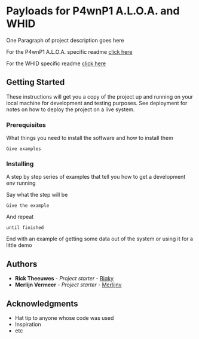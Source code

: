 # Payloads for P4wnP1 A.L.O.A. and WHID

One Paragraph of project description goes here

For the P4wnP1 A.L.O.A. specific readme [click here](p4wnp1/README.md)

For the WHID specific readme [click here](WHID/README.md)

## Getting Started

These instructions will get you a copy of the project up and running on your local machine for development and testing purposes. See deployment for notes on how to deploy the project on a live system.

### Prerequisites

What things you need to install the software and how to install them

```
Give examples
```

### Installing

A step by step series of examples that tell you how to get a development env running

Say what the step will be

```
Give the example
```

And repeat

```
until finished
```

End with an example of getting some data out of the system or using it for a little demo

## Authors

* **Rick Theeuwes** - *Project starter* - [Riqky](https://github.com/Riqky)
* **Merlijn Vermeer** - *Project starter* - [Merlijnv](https://github.com/Merlijnv)

## Acknowledgments

* Hat tip to anyone whose code was used
* Inspiration
* etc
